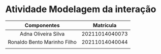 # Atividade Modelagem da interação

| Componentes | Matrícula |
| :---------: | :-------: |
| Adna Oliveira Silva | 20211014040073 |
| Ronaldo Bento Marinho Filho | 20211014040044 |
| | |
